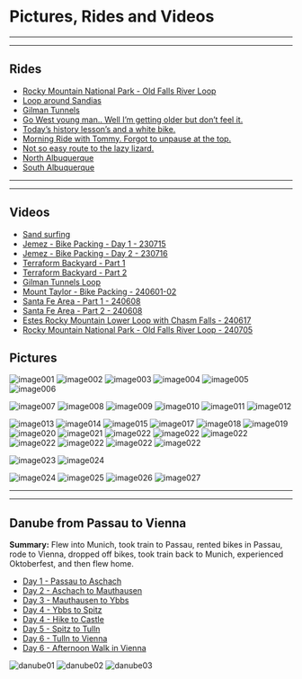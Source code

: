 # Pictures, Rides and Videos

<!--
UPDATE
<video controls>
<source src="../videos/HOWTO-Add-Applications-IGEL_OS_12_wo_UMS_AppPortal.mp4" type="video/mp4">
</video>
-->

-----

-----

## Rides

- [Rocky Mountain National Park - Old Falls River Loop](https://www.strava.com/activities/11817194527)
- [Loop around Sandias](https://www.strava.com/activities/10179981317)
- [Gilman Tunnels](https://www.strava.com/activities/9635956540)
- [Go West young man.. Well I’m getting older but don’t feel it.](https://www.strava.com/activities/10459102374)
- [Today’s history lesson’s and a white bike.](https://www.strava.com/activities/10110780858)
- [Morning Ride with Tommy. Forgot to unpause at the top.](https://www.strava.com/activities/10087193041)
- [Not so easy route to the lazy lizard.](https://www.strava.com/activities/9958735844)
- [North Albuquerque](https://www.strava.com/activities/10016118623)
- [South Albuquerque](https://www.strava.com/activities/9940294908)

-----

-----

## Videos

- [Sand surfing](https://youtu.be/EdIwXk2kRc4?si=VF5rh4u7WfWpgzD2)
- [Jemez - Bike Packing - Day 1 - 230715](https://youtu.be/FYII_S_Hcqs?si=aZFUwIEhWy9Qgy66)
- [Jemez - Bike Packing - Day 2 - 230716](https://youtu.be/JpMxcMa8OM4?si=i4hicsAcyzzVSOhz)
- [Terraform Backyard - Part 1](https://youtu.be/bS7sgh5xDwM?si=FOjVlpPx_NH8jQVn)
- [Terraform Backyard - Part 2](https://youtu.be/sKPluSoEnXI?si=wgVdKXDEE7jrDnGF)
- [Gilman Tunnels Loop](https://youtu.be/BH3MiV6nWh4?si=JnFpp0Qz_sCIcu7g)
- [Mount Taylor - Bike Packing - 240601-02](https://youtu.be/9hoCJsxpCWo)
- [Santa Fe Area - Part 1 - 240608](https://youtu.be/pjaa4q-WLSA)
- [Santa Fe Area - Part 2 - 240608](https://youtu.be/7jMtdkwnXxY)
- [Estes Rocky Mountain Lower Loop with Chasm Falls - 240617](https://youtu.be/iBjIhGd4CV0)
- [Rocky Mountain National Park - Old Falls River Loop - 240705](https://youtu.be/UU8sLd_voBI)

## Pictures

![image001](Images/Fat-01.jpeg)
![image002](Images/Fat-02.jpeg)
![image003](Images/Fat-03.jpeg)
![image004](Images/Fat-04.jpeg)
![image005](Images/Fat-05.jpeg)
![image006](Images/Fat-06.jpeg)

![image007](Images/Oiz-01.jpeg)
![image008](Images/Oiz-02.jpeg)
![image009](Images/Oiz-03.jpeg)
![image010](Images/Oiz-04.jpeg)
![image011](Images/Oiz-05.jpeg)
![image012](Images/Oiz-06.jpeg)

![image013](Images/gain-01.jpeg)
![image014](Images/gain-02.jpeg)
![image015](Images/gain-03.jpeg)
![image017](Images/gain-05.jpeg)
![image018](Images/gain-06.jpeg)
![image019](Images/gain-07.jpeg)
![image020](Images/gain-08.jpeg)
![image021](Images/gain-09.jpeg)
![image022](Images/gain-10.jpeg)
![image022](Images/gain-11.jpeg)
![image022](Images/gain-12.jpeg)
![image022](Images/gain-13.jpeg)
![image022](Images/gain-14.jpeg)
![image022](Images/gain-15.jpeg)
![image022](Images/gain-16.jpeg)

![image023](Images/trek-01.jpeg)
![image024](Images/trek-02.jpeg)

![image024](Images/BF-01.jpeg)
![image025](Images/BF-02.jpeg)
![image026](Images/BF-03.jpeg)
![image027](Images/BF-04.jpeg)

-----

-----

## Danube from Passau to Vienna

**Summary:** Flew into Munich, took train to Passau, rented bikes in Passau, rode to Vienna, dropped off bikes, took train back to Munich, experienced Oktoberfest, and then flew home.

- [Day 1 - Passau to Aschach](https://www.strava.com/activities/9854832339)
- [Day 2 - Aschach to Mauthausen](https://www.strava.com/activities/9860710343)
- [Day 3 - Mauthausen to Ybbs](https://www.strava.com/activities/9868959003)
- [Day 4 - Ybbs to Spitz](https://www.strava.com/activities/9875119944)
- [Day 4 - Hike to Castle](https://www.strava.com/activities/9875119778)
- [Day 5 - Spitz to Tulln](https://www.strava.com/activities/9879722065)
- [Day 6 - Tulln to Vienna](https://www.strava.com/activities/9885616836)
- [Day 6 - Afternoon Walk in Vienna](https://www.strava.com/activities/9886466537)

![danube01](Images/danube-01.jpeg)
![danube02](Images/danube-02.jpeg)
![danube03](Images/danube-03.jpeg)
